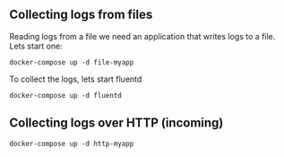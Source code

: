 ## Collecting logs from files

Reading logs from a file we need an application that writes logs to a file. <br/>
Lets start one:

```
docker-compose up -d file-myapp
```

To collect the logs, lets start fluentd

```
docker-compose up -d fluentd
```

## Collecting logs over HTTP (incoming)

```
docker-compose up -d http-myapp

```